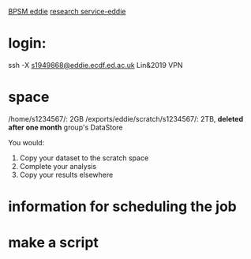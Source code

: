 [BPSM eddie](http://129.215.170.35/07_Using_Eddie.html)
[research service-eddie](https://www.wiki.ed.ac.uk/display/ResearchServices/Anaconda)

# login:
ssh -X s1949868@eddie.ecdf.ed.ac.uk
Lin&2019
VPN
# space
/home/s1234567/: 2GB
/exports/eddie/scratch/s1234567/: 2TB, **deleted after one month**
group's DataStore

You would:
1.  Copy your dataset to the scratch space
2.  Complete your analysis
3.  Copy your results elsewhere
# information for scheduling the job
# make a script

<!--stackedit_data:
eyJoaXN0b3J5IjpbMTcwMDIwMzY2OCw4NTU0OTAwNywtMTU1Nz
Y1NTA0Myw1NTUzMTMyMTEsMzAzMTI2ODc2LC0xMzc1MzcxMjM0
LC01Mzc3MzkxNDUsLTEzMjc2ODgyODIsNzAyMDAxMjMwLDM2OT
U2MDA1MF19
-->